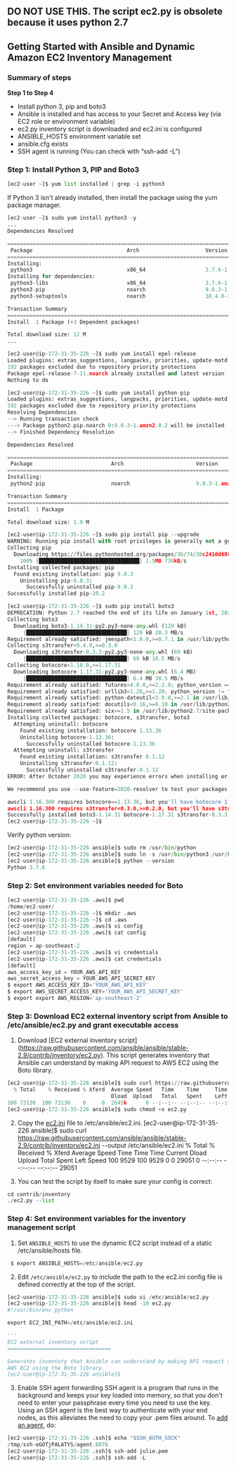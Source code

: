 ## DO NOT USE THIS. The script ec2.py is obsolete because it uses python 2.7
## Getting Started with Ansible and Dynamic Amazon EC2 Inventory Management

### Summary of steps
**Step 1 to Step 4**
- Install python 3, pip and boto3
- Ansible is installed and has access to your Secret and Access key (via EC2 role or environment variable)
- ec2.py inventory script is downloaded and ec2.ini is configured
- ANSIBLE_HOSTS environment variable set
- ansible.cfg exists
- SSH agent is running (You can check with “ssh-add -L”)

### Step 1: Install Python 3, PIP and Boto3
```python
[ec2-user ~]$ yum list installed | grep -i python3
```
If Python 3 isn't already installed, then install the package using the yum package manager.
```python
[ec2-user ~]$ sudo yum install python3 -y
...
Dependencies Resolved

=========================================================================================================================================
 Package                              Arch                     Version                                Repository                    Size
=========================================================================================================================================
Installing:
 python3                              x86_64                   3.7.6-1.amzn2.0.1                      amzn2-core                    71 k
Installing for dependencies:
 python3-libs                         x86_64                   3.7.6-1.amzn2.0.1                      amzn2-core                   9.1 M
 python3-pip                          noarch                   9.0.3-1.amzn2.0.2                      amzn2-core                   1.9 M
 python3-setuptools                   noarch                   38.4.0-3.amzn2.0.6                     amzn2-core                   617 k

Transaction Summary
=========================================================================================================================================
Install  1 Package (+3 Dependent packages)

Total download size: 12 M
...
```
```python
[ec2-user@ip-172-31-35-226 ~]$ sudo yum install epel-release
Loaded plugins: extras_suggestions, langpacks, priorities, update-motd
192 packages excluded due to repository priority protections
Package epel-release-7-11.noarch already installed and latest version
Nothing to do
```

```python
[ec2-user@ip-172-31-35-226 ~]$ sudo yum install python-pip
Loaded plugins: extras_suggestions, langpacks, priorities, update-motd
192 packages excluded due to repository priority protections
Resolving Dependencies
--> Running transaction check
---> Package python2-pip.noarch 0:9.0.3-1.amzn2.0.2 will be installed
--> Finished Dependency Resolution

Dependencies Resolved

=========================================================================================================================================
 Package                         Arch                       Version                                 Repository                      Size
=========================================================================================================================================
Installing:
 python2-pip                     noarch                     9.0.3-1.amzn2.0.2                       amzn2-core                     1.9 M

Transaction Summary
=========================================================================================================================================
Install  1 Package

Total download size: 1.9 M
```
```python
[ec2-user@ip-172-31-35-226 ~]$ sudo pip install pip --upgrade
WARNING: Running pip install with root privileges is generally not a good idea. Try `pip install --user` instead.
Collecting pip
  Downloading https://files.pythonhosted.org/packages/36/74/38c2410d688ac7b48afa07d413674afc1f903c1c1f854de51dc8eb2367a5/pip-20.2-py2.py3-none-any.whl (1.5MB)
    100% |████████████████████████████████| 1.5MB 738kB/s
Installing collected packages: pip
  Found existing installation: pip 9.0.3
    Uninstalling pip-9.0.3:
      Successfully uninstalled pip-9.0.3
Successfully installed pip-20.2
```
```python
[ec2-user@ip-172-31-35-226 ~]$ sudo pip install boto3
DEPRECATION: Python 2.7 reached the end of its life on January 1st, 2020. Please upgrade your Python as Python 2.7 is no longer maintained. pip 21.0 will drop support for Python 2.7 in January 2021. More details about Python 2 support in pip can be found at https://pip.pypa.io/en/latest/development/release-process/#python-2-support
Collecting boto3
  Downloading boto3-1.14.31-py2.py3-none-any.whl (129 kB)
     |████████████████████████████████| 129 kB 20.3 MB/s
Requirement already satisfied: jmespath<1.0.0,>=0.7.1 in /usr/lib/python2.7/site-packages (from boto3) (0.9.3)
Collecting s3transfer<0.4.0,>=0.3.0
  Downloading s3transfer-0.3.3-py2.py3-none-any.whl (69 kB)
     |████████████████████████████████| 69 kB 10.5 MB/s
Collecting botocore<1.18.0,>=1.17.31
  Downloading botocore-1.17.31-py2.py3-none-any.whl (6.4 MB)
     |████████████████████████████████| 6.4 MB 30.5 MB/s
Requirement already satisfied: futures<4.0.0,>=2.2.0; python_version == "2.7" in /usr/lib/python2.7/site-packages (from s3transfer<0.4.0,>=0.3.0->boto3) (3.0.5)
Requirement already satisfied: urllib3<1.26,>=1.20; python_version != "3.4" in /usr/lib/python2.7/site-packages (from botocore<1.18.0,>=1.17.31->boto3) (1.25.7)
Requirement already satisfied: python-dateutil<3.0.0,>=2.1 in /usr/lib/python2.7/site-packages (from botocore<1.18.0,>=1.17.31->boto3) (2.6.0)
Requirement already satisfied: docutils<0.16,>=0.10 in /usr/lib/python2.7/site-packages (from botocore<1.18.0,>=1.17.31->boto3) (0.12)
Requirement already satisfied: six>=1.5 in /usr/lib/python2.7/site-packages (from python-dateutil<3.0.0,>=2.1->botocore<1.18.0,>=1.17.31->boto3) (1.9.0)
Installing collected packages: botocore, s3transfer, boto3
  Attempting uninstall: botocore
    Found existing installation: botocore 1.13.36
    Uninstalling botocore-1.13.36:
      Successfully uninstalled botocore-1.13.36
  Attempting uninstall: s3transfer
    Found existing installation: s3transfer 0.1.12
    Uninstalling s3transfer-0.1.12:
      Successfully uninstalled s3transfer-0.1.12
ERROR: After October 2020 you may experience errors when installing or updating packages. This is because pip will change the way that it resolves dependency conflicts.

We recommend you use --use-feature=2020-resolver to test your packages with the new resolver before it becomes the default.

awscli 1.16.300 requires botocore==1.13.36, but you'll have botocore 1.17.31 which is incompatible.
awscli 1.16.300 requires s3transfer<0.3.0,>=0.2.0, but you'll have s3transfer 0.3.3 which is incompatible.
Successfully installed boto3-1.14.31 botocore-1.17.31 s3transfer-0.3.3
[ec2-user@ip-172-31-35-226 ~]$
```

Verify python version:
```python
[ec2-user@ip-172-31-35-226 ansible]$ sudo rm /usr/bin/python
[ec2-user@ip-172-31-35-226 ansible]$ sudo ln -s /usr/bin/python3 /usr/bin/python
[ec2-user@ip-172-31-35-226 ansible]$ python --version
Python 3.7.6
```
### Step 2: Set environment variables needed for Boto

```python
[ec2-user@ip-172-31-35-226 .aws]$ pwd
/home/ec2-user/
[ec2-user@ip-172-31-35-226 ~]$ mkdir .aws
[ec2-user@ip-172-31-35-226 ~]$ cd .aws
[ec2-user@ip-172-31-35-226 .aws]$ vi config
[ec2-user@ip-172-31-35-226 .aws]$ cat config
[default]
region = ap-southeast-2
[ec2-user@ip-172-31-35-226 .aws]$ vi credentials
[ec2-user@ip-172-31-35-226 .aws]$ cat credentials
[default]
aws_access_key_id = YOUR_AWS_API_KEY
aws_secret_access_key = YOUR_AWS_API_SECRET_KEY
$ export AWS_ACCESS_KEY_ID='YOUR_AWS_API_KEY'
$ export AWS_SECRET_ACCESS_KEY='YOUR_AWS_API_SECRET_KEY'
$ export export AWS_REGION='ap-southeast-2'
```
### Step 3: Download EC2 external inventory script from Ansible to /etc/ansible/ec2.py and grant executable access
1. Download [EC2 external inventory script] (https://raw.githubusercontent.com/ansible/ansible/stable-2.9/contrib/inventory/ec2.py).
This script generates inventory that Ansible can understand by making API request to AWS EC2 using the Boto library.

```python
[ec2-user@ip-172-31-35-226 ansible]$ sudo curl https://raw.githubusercontent.com/ansible/ansible/stable-2.9/contrib/inventory/ec2.py --output /etc/ansible/ec2.py
  % Total    % Received % Xferd  Average Speed   Time    Time     Time  Current
                                 Dload  Upload   Total   Spent    Left  Speed
100 73130  100 73130    0     0  2645k      0 --:--:-- --:--:-- --:--:-- 2645k
[ec2-user@ip-172-31-35-226 ansible]$ sudo chmod +x ec2.py
```
2. Copy the [ec2.ini](https://raw.githubusercontent.com/ansible/ansible/stable-2.9/contrib/inventory/ec2.ini) file to /etc/ansible/ec2.ini.
[ec2-user@ip-172-31-35-226 ansible]$ sudo curl https://raw.githubusercontent.com/ansible/ansible/stable-2.9/contrib/inventory/ec2.ini --output /etc/ansible/ec2.ini
  % Total    % Received % Xferd  Average Speed   Time    Time     Time  Current
                                 Dload  Upload   Total   Spent    Left  Speed
100  9529  100  9529    0     0  29051      0 --:--:-- --:--:-- --:--:-- 29051

3. You can test the script by itself to make sure your config is correct:
```python
cd contrib/inventory
./ec2.py --list
```
### Step 4: Set environment variables for the inventory management script
1. Set `ANSIBLE_HOSTS` to use the dynamic EC2 script instead of a static /etc/ansible/hosts file.
```python
 $ export ANSIBLE_HOSTS=/etc/ansible/ec2.py
```
2. Edit `/etc/ansible/ec2.py` to include the path to the ec2.ini config file is defined correctly at the top of the script.
```python
[ec2-user@ip-172-31-35-226 ansible]$ sudo vi /etc/ansible/ec2.py
[ec2-user@ip-172-31-35-226 ansible]$ head -10 ec2.py
#!/usr/bin/env python

export EC2_INI_PATH=/etc/ansible/ec2.ini

'''
EC2 external inventory script
=================================

Generates inventory that Ansible can understand by making API request to
AWS EC2 using the Boto library.
[ec2-user@ip-172-31-35-226 ansible]$
```
3. Enable SSH agent forwarding
SSH agent is a program that runs in the background and keeps your key loaded into memory, so that you don't need to enter your passphrase every time you need to use the key. 
Using an SSH agent is the best way to authenticate with your end nodes, as this alleviates the need to copy your .pem files around. To [add an agent](https://developer.github.com/v3/guides/using-ssh-agent-forwarding/), do:
```python
[ec2-user@ip-172-31-35-226 .ssh]$ echo "$SSH_AUTH_SOCK"
/tmp/ssh-eGOTjPALATYS/agent.8078
[ec2-user@ip-172-31-35-226 .ssh]$ ssh-add julie.pem
[ec2-user@ip-172-31-35-226 .ssh]$ ssh-add -L
```




